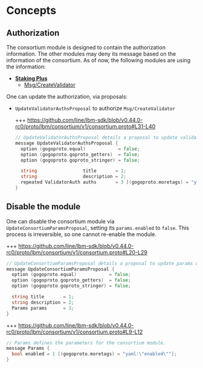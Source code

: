 <!--
order: 1
-->

# Concepts

## Authorization

The consortium module is designed to contain the authorization information. The other modules may deny its message based on the information of the consortium. As of now, the following modules are using the information:

- **[Staking Plus](../../stakingplus/spec/README.md)**
    - [Msg/CreateValidator](../../stakingplus/spec/03_messages.md#msgcreatevalidator)

One can update the authorization, via proposals:

- `UpdateValidatorAuthsProposal` to authorize `Msg/CreateValidator`

    +++ https://github.com/line/lbm-sdk/blob/v0.44.0-rc0/proto/lbm/consortium/v1/consortium.proto#L31-L40
    ```go
    // UpdateValidatorAuthsProposal details a proposal to update validator auths on consortium.
    message UpdateValidatorAuthsProposal {
      option (gogoproto.equal)            = false;
      option (gogoproto.goproto_getters)  = false;
      option (gogoproto.goproto_stringer) = false;

      string                 title       = 1;
      string                 description = 2;
      repeated ValidatorAuth auths       = 3 [(gogoproto.moretags) = "yaml:\"auths\""];
    }
    ```

## Disable the module

One can disable the consortium module via `UpdateConsortiumParamsProposal`, setting its `params.enabled` to `false`. This process is irreversible, so one cannot re-enable the module.

+++ https://github.com/line/lbm-sdk/blob/v0.44.0-rc0/proto/lbm/consortium/v1/consortium.proto#L20-L29
```go
// UpdateConsortiumParamsProposal details a proposal to update params of cosortium module.
message UpdateConsortiumParamsProposal {
  option (gogoproto.equal)            = false;
  option (gogoproto.goproto_getters)  = false;
  option (gogoproto.goproto_stringer) = false;

  string title       = 1;
  string description = 2;
  Params params      = 3;
}
```

+++ https://github.com/line/lbm-sdk/blob/v0.44.0-rc0/proto/lbm/consortium/v1/consortium.proto#L9-L12
```go
// Params defines the parameters for the consortium module.
message Params {
  bool enabled = 1 [(gogoproto.moretags) = "yaml:\"enabled\""];
}
```
